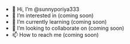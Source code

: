 - 👋 Hi, I’m @sunnyporiya333
- 👀 I’m interested in (coming soon)
- 🌱 I’m currently learning (coming soon)
- 💞️ I’m looking to collaborate on (coming soon)
- 📫 How to reach me (coming soon)

<!---
sunnyporiya333/sunnyporiya333 is a ✨ special ✨ repository because its `README.md` (this file) appears on your GitHub profile.
You can click the Preview link to take a look at your changes.
--->
